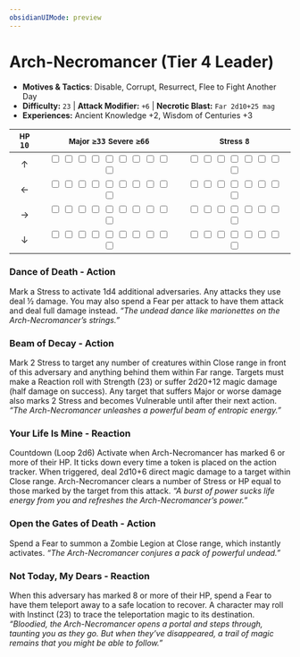 ```yaml
---
obsidianUIMode: preview
---
```

# Arch-Necromancer (Tier 4 Leader)

- **Motives & Tactics**: Disable, Corrupt, Resurrect, Flee to Fight Another Day
- **Difficulty:** `23` | **Attack Modifier:** `+6` | **Necrotic Blast:** `Far 2d10+25 mag`
- **Experiences:** Ancient Knowledge +2, Wisdom of Centuries +3

| <small>HP</small> `10` | <small>Major</small> `≥33` <small>Severe</small> `≥66` | <small>Stress</small> `8` |
|:-:|:-:|:-:|
| ↑ |  <input type="checkbox" unchecked id="0f1761a2"> <input type="checkbox" unchecked id="b05b018d"> <input type="checkbox" unchecked id="dcd1622a"> <input type="checkbox" unchecked id="2568a9a0"> <input type="checkbox" unchecked id="6599334c"> <input type="checkbox" unchecked id="cd741a19"> <input type="checkbox" unchecked id="286c2c05"> <input type="checkbox" unchecked id="f56a8515"> <input type="checkbox" unchecked id="1f94a291"> <input type="checkbox" unchecked id="e68f5fcf"> |  <input type="checkbox" unchecked id="48bf3ce2"> <input type="checkbox" unchecked id="85bc414e"> <input type="checkbox" unchecked id="b25fde79"> <input type="checkbox" unchecked id="5731fb0f"> <input type="checkbox" unchecked id="8d5d2a09"> <input type="checkbox" unchecked id="430669f6"> <input type="checkbox" unchecked id="9d93e819"> <input type="checkbox" unchecked id="46e2b20f"> |
| ← |  <input type="checkbox" unchecked id="becc6cbe"> <input type="checkbox" unchecked id="15102cf1"> <input type="checkbox" unchecked id="125feead"> <input type="checkbox" unchecked id="da4318f8"> <input type="checkbox" unchecked id="e6295a3d"> <input type="checkbox" unchecked id="77e5a6ae"> <input type="checkbox" unchecked id="6502892b"> <input type="checkbox" unchecked id="f964863f"> <input type="checkbox" unchecked id="daacb6dd"> <input type="checkbox" unchecked id="5e50cac5"> |  <input type="checkbox" unchecked id="d759d407"> <input type="checkbox" unchecked id="2a22df0d"> <input type="checkbox" unchecked id="36518e14"> <input type="checkbox" unchecked id="8f828c32"> <input type="checkbox" unchecked id="cef6924e"> <input type="checkbox" unchecked id="0919860a"> <input type="checkbox" unchecked id="61e71035"> <input type="checkbox" unchecked id="8636a3a3"> |
| → |  <input type="checkbox" unchecked id="5e0ecb24"> <input type="checkbox" unchecked id="edd6d5a6"> <input type="checkbox" unchecked id="2c0e6e3f"> <input type="checkbox" unchecked id="532ffe7b"> <input type="checkbox" unchecked id="be331ef5"> <input type="checkbox" unchecked id="fb7bce03"> <input type="checkbox" unchecked id="284ee5b4"> <input type="checkbox" unchecked id="0c44c8e7"> <input type="checkbox" unchecked id="c0f4e164"> <input type="checkbox" unchecked id="5e40ae1e"> |  <input type="checkbox" unchecked id="c69834de"> <input type="checkbox" unchecked id="8b1a8345"> <input type="checkbox" unchecked id="dfdacfb9"> <input type="checkbox" unchecked id="74f5c985"> <input type="checkbox" unchecked id="2983c022"> <input type="checkbox" unchecked id="ae75e41e"> <input type="checkbox" unchecked id="62429e1b"> <input type="checkbox" unchecked id="ac691f91"> |
| ↓ |  <input type="checkbox" unchecked id="0d55357d"> <input type="checkbox" unchecked id="745c601a"> <input type="checkbox" unchecked id="0238ff36"> <input type="checkbox" unchecked id="7934a922"> <input type="checkbox" unchecked id="95fe5af7"> <input type="checkbox" unchecked id="923f3d14"> <input type="checkbox" unchecked id="3a3a4aee"> <input type="checkbox" unchecked id="06a82f29"> <input type="checkbox" unchecked id="0fefaddd"> <input type="checkbox" unchecked id="526e91c1"> |  <input type="checkbox" unchecked id="18810f30"> <input type="checkbox" unchecked id="9b0b7b54"> <input type="checkbox" unchecked id="981f7fcf"> <input type="checkbox" unchecked id="416465c8"> <input type="checkbox" unchecked id="6c21788d"> <input type="checkbox" unchecked id="e8ece542"> <input type="checkbox" unchecked id="75a13879"> <input type="checkbox" unchecked id="ecf91e77"> |

### Dance of Death - Action

Mark a Stress to activate 1d4 additional adversaries. Any attacks they use deal ½ damage. You may also spend a Fear per attack to have them attack and deal full damage instead. *“The undead dance like marionettes on the Arch-Necromancer’s strings.”*

### Beam of Decay - Action

Mark 2 Stress to target any number of creatures within Close range in front of this adversary and anything behind them within Far range. Targets must make a Reaction roll with Strength (23) or suffer 2d20+12 magic damage (half damage on success). Any target that suffers Major or worse damage also marks 2 Stress and becomes Vulnerable until after their next action. *“The Arch-Necromancer unleashes a powerful beam of entropic energy.”*

### Your Life Is Mine - Reaction

Countdown (Loop 2d6) Activate when Arch-Necromancer has marked 6 or more of their HP. It ticks down every time a token is placed on the action tracker. When triggered, deal 2d10+6 direct magic damage to a target within Close range. Arch-Necromancer clears a number of Stress or HP equal to those marked by the target from this attack. *“A burst of power sucks life energy from you and refreshes the Arch-Necromancer’s power.”*

### Open the Gates of Death - Action

Spend a Fear to summon a Zombie Legion at Close range, which instantly activates. *“The Arch-Necromancer conjures a pack of powerful undead.”*

### Not Today, My Dears - Reaction

When this adversary has marked 8 or more of their HP, spend a Fear to have them teleport away to a safe location to recover. A character may roll with Instinct (23) to trace the teleportation magic to its destination. *“Bloodied, the Arch-Necromancer opens a portal and steps through, taunting you as they go. But when they’ve disappeared, a trail of magic remains that you might be able to follow.”*